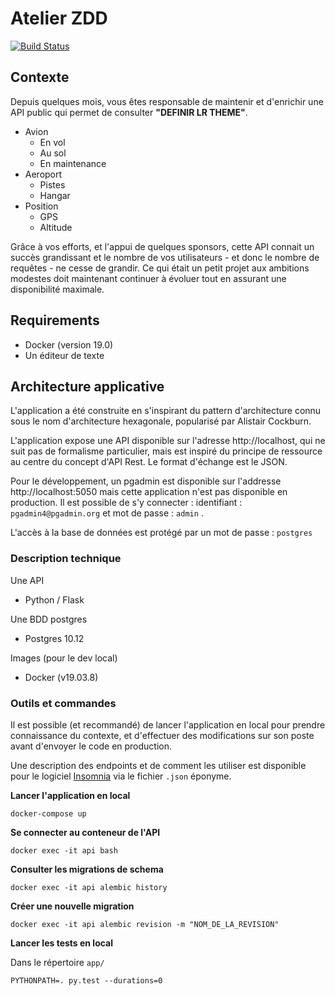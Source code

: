 # Atelier ZDD

[![Build Status](https://travis-ci.org/Akhilian/ZDD-workshop.svg?branch=master)](https://travis-ci.org/Akhilian/ZDD-workshop)

## Contexte

Depuis quelques mois, vous êtes responsable de maintenir et d'enrichir une API public qui permet de consulter **"DEFINIR LR THEME"**.

- Avion
    - En vol
    - Au sol
    - En maintenance
- Aeroport
  - Pistes
  - Hangar
- Position
  - GPS
  - Altitude

Grâce à vos efforts, et l'appui de quelques sponsors, cette API connait un succès grandissant et le nombre de vos utilisateurs - et donc le nombre de requêtes - ne cesse de grandir. Ce qui était un petit projet aux ambitions modestes doit maintenant continuer à évoluer tout en assurant une disponibilité maximale.

## Requirements
* Docker (version 19.0)
* Un éditeur de texte

## Architecture applicative

L'application a été construite en s'inspirant du pattern d'architecture connu sous le nom d'architecture hexagonale, popularisé par Alistair Cockburn.

L'application expose une API disponible sur l'adresse http://localhost, qui ne suit pas de formalisme particulier, mais est inspiré du principe de ressource au centre du concept d'API Rest. Le format d'échange est le JSON.

Pour le développement, un pgadmin est disponible sur l'addresse http://localhost:5050 mais cette application n'est pas disponible en production. Il est possible de s'y connecter : identifiant : `pgadmin4@pgadmin.org` et mot de passe : `admin` .

L'accès à la base de données est protégé par un mot de passe : `postgres`

### Description technique

Une API
  - Python / Flask

Une BDD postgres
  - Postgres 10.12

Images (pour le dev local)
  - Docker (v19.03.8)
    

### Outils et commandes
Il est possible (et recommandé) de lancer l'application en local pour prendre connaissance du contexte, et d'effectuer des modifications sur son poste avant d'envoyer le code en production.

Une description des endpoints et de comment les utiliser est disponible pour le logiciel [Insomnia](https://insomnia.rest/) via le fichier `.json` éponyme.


**Lancer l'application en local**

    docker-compose up

**Se connecter au conteneur de l'API**

    docker exec -it api bash

**Consulter les migrations de schema**
    
    docker exec -it api alembic history

**Créer une nouvelle migration**

    docker exec -it api alembic revision -m "NOM_DE_LA_REVISION"

**Lancer les tests en local**

Dans le répertoire `app/`

    PYTHONPATH=. py.test --durations=0
